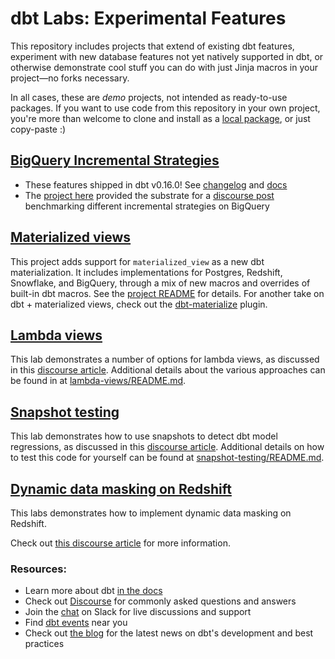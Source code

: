 # dbt Labs: Experimental Features

This repository includes projects that extend of existing dbt features, experiment with new database features not yet natively supported in dbt, or otherwise demonstrate cool stuff you can do with just Jinja macros in your project—no forks necessary.

In all cases, these are _demo_ projects, not intended as ready-to-use packages. If you want to use code from this repository in your own project, you're more than welcome to clone and install as a [local package](https://docs.getdbt.com/docs/building-a-dbt-project/package-management/#local-packages), or just copy-paste :)

## [BigQuery Incremental Strategies](bq-incrementals)

* These features shipped in dbt v0.16.0! See [changelog](https://github.com/fishtown-analytics/dbt/blob/dev/octavius-catto/CHANGELOG.md#features-4) and [docs](https://docs.getdbt.com/docs/building-a-dbt-project/building-models/bigquery-configs/#merge-behavior-incremental-models)
* The [project here](bq_incrementals) provided the substrate for a [discourse post](https://discourse.getdbt.com/t/981) benchmarking different incremental strategies on BigQuery

## [Materialized views](materialized-views)

This project adds support for `materialized_view` as a new dbt materialization. It includes implementations for Postgres, Redshift, Snowflake, and BigQuery, through a mix of new macros and overrides of built-in dbt macros. See the [project README](materialized-views/README.md) for details. For another take on dbt + materialized views, check out the [dbt-materialize](https://github.com/MaterializeInc/dbt-materialize) plugin.

## [Lambda views](lambda-views)
This lab demonstrates a number of options for lambda views, as discussed in this [discourse article](https://discourse.getdbt.com/t/how-to-create-near-real-time-models-with-just-dbt-sql/1457/3). Additional details about the various approaches can be found in at [lambda-views/README.md](lambda-views/README.md).

## [Snapshot testing](snapshot-testing)
This lab demonstrates how to use snapshots to detect dbt model regressions, as discussed in this [discourse article](https://discourse.getdbt.com/t/build-snapshot-based-tests-to-detect-regressions-in-historic-data/1478). Additional details on how to test this code for yourself can be found at [snapshot-testing/README.md](snapshot-testing/README.md).

## [Dynamic data masking on Redshift](dynamic-data-masking-redshift)
This labs demonstrates how to implement dynamic data masking on Redshift.

Check out [this discourse article](https://discourse.getdbt.com/t/how-to-implement-dynamic-data-masking-on-redshift/2043) for more information.

### Resources:
- Learn more about dbt [in the docs](https://docs.getdbt.com/docs/introduction)
- Check out [Discourse](https://discourse.getdbt.com/) for commonly asked questions and answers
- Join the [chat](http://community.getdbt.com/) on Slack for live discussions and support
- Find [dbt events](https://events.getdbt.com) near you
- Check out [the blog](https://blog.getdbt.com/) for the latest news on dbt's development and best practices
